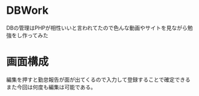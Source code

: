 # DBWork

DBの管理はPHPが相性いいと言われてたので色んな動画やサイトを見ながら勉強をし作ってみた


# 画面構成


編集を押すと勤怠報告が面が出てくるので入力して登録することで確定できる
また今回は何度も編集は可能である。
